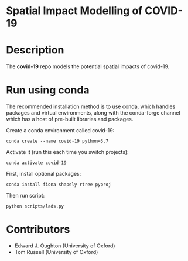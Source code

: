 Spatial Impact Modelling of COVID-19
=================================

Description
===========

The **covid-19** repo models the potential spatial impacts of covid-19.

Run using conda
==============

The recommended installation method is to use conda, which handles packages and virtual
environments, along with the conda-forge channel which has a host of pre-built libraries and
packages.

Create a conda environment called covid-19:

    conda create --name covid-19 python=3.7

Activate it (run this each time you switch projects):

    conda activate covid-19

First, install optional packages:

    conda install fiona shapely rtree pyproj

Then run script:

    python scripts/lads.py

Contributors
============
- Edward J. Oughton (University of Oxford)
- Tom Russell (University of Oxford)
